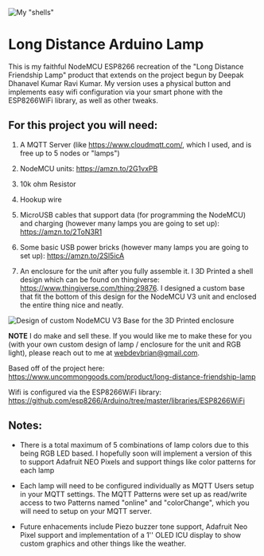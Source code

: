 ![My "shells"](https://i.imgur.com/4LNTElJ.jpg)

# Long Distance Arduino Lamp
This is my faithful NodeMCU ESP8266 recreation of the "Long Distance Friendship Lamp" product that extends on the project begun by Deepak Dhanavel Kumar Ravi Kumar. My version uses a physical button and implements easy wifi configuration via your smart phone with the ESP8266WiFi library, as well as other tweaks.

## For this project you will need:

1. A MQTT Server (like https://www.cloudmqtt.com/, which I used, and is free up to 5 nodes or "lamps")

2. NodeMCU units: https://amzn.to/2G1vxPB

3. 10k ohm Resistor

4. Hookup wire

5. MicroUSB cables that support data (for programming the NodeMCU) and charging (however many lamps you are going to set up): https://amzn.to/2ToN3R1

6. Some basic USB power bricks (however many lamps you are going to set up): https://amzn.to/2Sl5icA

7. An enclosure for the unit after you fully assemble it.  I 3D Printed a shell design which can be found on thingiverse: https://www.thingiverse.com/thing:29876. I designed a custom base that fit the bottom of this design for the NodeMCU V3 unit and enclosed the entire thing nice and neatly.

![Design of custom NodeMCU V3 Base for the 3D Printed enclosure](https://i.imgur.com/BZfPDIP.png)

**NOTE** I do make and sell these. If you would like me to make these for you (with your own custom design of lamp / enclosure for the unit and RGB light), please reach out to me at webdevbrian@gmail.com.

Based off of the project here: https://www.uncommongoods.com/product/long-distance-friendship-lamp

Wifi is configured via the ESP8266WiFi library: https://github.com/esp8266/Arduino/tree/master/libraries/ESP8266WiFi

## Notes:

- There is a total maximum of 5 combinations of lamp colors due to this being RGB LED based. I hopefully soon will implement a version of this to support Adafruit NEO Pixels and support things like color patterns for each lamp

- Each lamp will need to be configured individually as MQTT Users setup in your MQTT settings.  The MQTT Patterns were set up as read/write access to two Patterns named "online" and "colorChange", which you will need to setup on your MQTT server.

- Future enhacements include Piezo buzzer tone support, Adafruit Neo Pixel support and implementation of a 1'' OLED ICU display to show custom graphics and other things like the weather.
